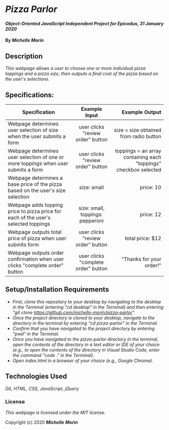 # _Pizza Parlor_

#### _Object-Oriented JavaScript Independent Project for Epicodus_, _31 January 2020_

#### By _**Michelle Morin**_

## Description

_This webpage allows a user to choose one or more individual pizza toppings and a pizza size, then outputs a final cost of the pizza based on the user's selections._

## Specifications:

| Specification | Example Input | Example Output |
| ------------- |:-------------:| --------------:|
| Webpage determines user selection of size when the user submits a form | user clicks "review order" button | size = size obtained from radio button |
| Webpage determines user selection of one or more toppings when user submits a form | user clicks "review order" button | toppings = an array containing each "toppings" checkbox selected |
| Webpage determines a base price of the pizza based on the user's size selection | size: small | price: 10 |
| Webpage adds topping price to pizza price for each of the user's selected toppings | size: small, toppings: pepperoni | price: 12 |
| Webpage outputs total price of pizza when user submits form | user clicks "review order" button | total price: $12 |
| Webpage outputs order confirmation when user clicks "complete order" button | user clicks "complete order" button | "Thanks for your order!" |


## Setup/Installation Requirements

* _First, clone this repository to your desktop by navigating to the desktop in the Terminal (entering "cd desktop" in the Terminal) and then entering "git clone https://github.com/michelle-morin/pizza-parlor"._
* _Once the project directory is cloned to your desktop, navigate to the directory in the terminal by entering "cd pizza-parlor" in the Terminal._
* _Confirm that you have navigated to the project directory by entering "pwd" in the Terminal._
* _Once you have navigated to the pizza-parlor directory in the terminal, open the contents of the directory in a text editor or IDE of your choice (e.g., to open the contents of the directory in Visual Studio Code, enter the command "code ." in the Terminal)._
* _Open index.html in a browser of your choice (e.g., Google Chrome)._

## Technologies Used

_Git, HTML, CSS, JavaScript, jQuery_

### License

*This webpage is licensed under the MIT license.*

Copyright (c) 2020 **_Michelle Morin_**
